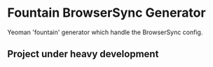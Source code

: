 # Fountain BrowserSync Generator

Yeoman 'fountain' generator which handle the BrowserSync config.

## Project under heavy development
